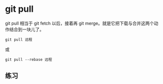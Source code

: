 # git pull

git pull 相当于 git fetch 以后，接着再 git merge。就是它把下载与合并这两个动作结合到一块儿了。

```
git pull 远程
```

或

```
git pull --rebase 远程
```

## 练习





